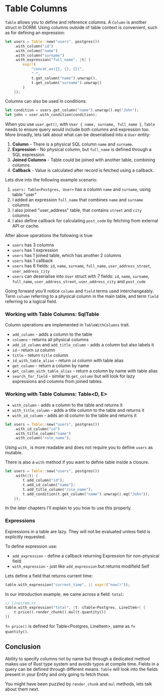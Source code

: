 # Table Columns

`Table` allows you to define and reference columns. A `Column` is another struct in DORM.
Using columns outside of table context is convenient, such as for defining an expression:

```rust
let users = Table::new("users", postgres())
    .with_column("id")
    .with_column("name")
    .with_column("surname")
    .with_expression("full_name", |t| {
        expr!(
            "concat_ws({}, {}, {})",
            " ",
            t.get_column("name").unwrap(),
            t.get_column("surname").unwrap()
        )
    });
```

Columns can also be used in conditions:

```rust
let condition = users.get_column("name").unwrap().eq("John");
let john = user.with_condition(condition);
```

When you use `user.get()`, with `User { name, surname, full_name }`, `Table` needs to
ensure query would include both columns and expression too. More broadly, lets talk about
what can be deserialised into a `User` entity:

1. **Column** - There is a physical SQL column `name` and `surname`.
2. **Expression** - No physical column, but `full_name` is defined through a SQL expression.
3. **Joined Columns** - Table could be joined with another table, combining columns.
4. **Callback** - Value is calculated after record is fetched using a callback.

Lets dive into the following example scenario:

1. `users: Table<Postgres, User>` has a column `name` and `surname`, using table "user"
2. I added an expression `full_name` that combines `name` and `surname` columns
3. I also joined "user_address" table, that contains `street` and `city` columns
4. I also define callback for calculating `post_code` by fetching from external API or cache.

After above operations the following is true:

- `users` has 3 columns
- `users` has 1 expression
- `users` has 1 joined table, which has another 2 columns
- `users` has 1 callback
- `users` has 6 fields: `id`, `name`, `surname`, `full_name`, `user_address_street`, `user_address_city`
- `users` can deserialise into `User` struct with 7 fields: `id`, `name`, `surname`, `full_name`, `user_address_street`,
  `user_address_city` and `post_code`

Going forward you'll notice `column` and `field` terms used interchangeably. Term `column` referring to a physical column
in the main table, and term `field` referring to a logical field.

### Working with Table Columns: SqlTable

Column operations are implemented in `TableWithColumns` trait.

- `add_column` - adds a column to the table
- `columns` - returns all physical columns
- `add_id_column` and `add_title_column` - adds a column but also labels it
- `id` - return `id` column
- `title` - return `title` column
- `id_with_table_alias` - return `id` column with table alias
- `get_column` - return a column by name
- `get_column_with_table_alias` - return a column by name with table alias
- `search_for_field` - similar to `get_column` but will look for lazy expressions and columns from joined tables.

### Working with Table Columns: Table<D, E>

- `with_column` - adds a column to the table and returns it
- `with_title_column` - adds a title column to the table and returns it
- `with_id_column` - adds an id column to the table and returns it

```rust
let users = Table::new("users", postgres())
    .with_id_column("id")
    .with_title_column("name")
    .with_column("role_name");
```

Using `with_` is more readable and does not require you to define
`users` as mutable.

There is also a `with` method if you want to define table inside a closure.

```rust
let users = Table::new("users", postgres())
    .with(|t| {
        t.add_column("id");
        t.add_id_column("name");
        t.add_title_column("role_name");
        t.add_condition(t.get_column("name").unwrap().eq("John"));
    });
```

In the later chapters I'll explain to you how to use this properly.

### Expressions

Expressions in a table are lazy. They will not be evaluated unless field
is explicitly requested.

To define expression use:

- `add_expression` - define a callback returning Expression for non-physical field
- `with_expression` - just like `add_expression` but returns modifield Self

Lets define a field that returns current time:

```rust
table.with_expression("current_time", || expr!("now()"));
```

In our introduction example, we came across a field: `total`:

```rust
// lineitem.rs
table.with_expression("total", |t: &Table<Postgres, LineItem>| {
    t.price().render_chunk().mul(t.quantity())
})
```

`fn price()` is defined for Table<Postgres, LineItem>, same as `fn quantity()`.

## Conclusion

Ability to specify columns not by name but through a dedicated method makes
use of Rust type system and avoids typos at compile time. Fields in a query
can be defined through different means. `Table` will look into the fields
present in your Entity and only going to fetch those.

You might have been puzzled by `render_chunk` and `mul` methods, lets talk
about them next.
